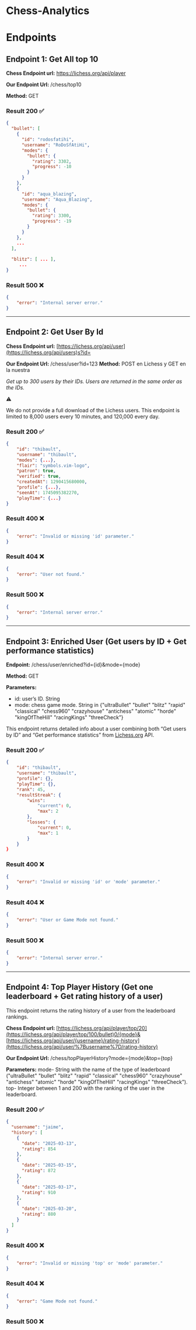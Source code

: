# Chess-Analytics


# Endpoints

## Endpoint 1: Get All top 10

**Chess Endpoint url:** https://lichess.org/api/player

**Our Endpoint Url:** /chess/top10

**Method:** GET

### Result 200 ✅

```json
{
  "bullet": [
    {
      "id": "rodosfatihi",
      "username": "RoDoSfAtiHi",
      "modes": {
        "bullet": {
          "rating": 3302,
          "progress": -10
        }
      }
    },
    {
      "id": "aqua_blazing",
      "username": "Aqua_Blazing",
      "modes": {
        "bullet": {
          "rating": 3300,
          "progress": -19
        }
      }
    }, 
    ... 
  ],
    
  "blitz": [ ... ], 
	 ...
}
```

### Result 500 ❌

```json
{
	"error": "Internal server error."
}
```

---

## Endpoint 2: Get User By Id

**Chess Endpoint url:** [https://lichess.org/api/user](https://lichess.org/api/users)s?id=

**Our Endpoint Url:** /chess/user?id=123
**Method:** POST en Lichess y GET en la nuestra

*Get up to 300 users by their IDs. Users are returned in the same order as the IDs.*

<aside>
⚠️

We do not provide a full download of the Lichess users. This endpoint is limited to 8,000 users every 10 minutes, and 120,000 every day.

</aside>

### Result 200 ✅

```json
{
	"id": "thibault",
	"username": "thibault",
	"modes": {...},
	"flair": "symbols.vim-logo",
	"patron": true,
	"verified": true,
	"createdAt": 1290415680000,
	"profile": {...},
	"seenAt": 1745095382270,
	"playTime": {...}
}
```

### Result 400 ❌

```json
{
	"error": "Invalid or missing 'id' parameter."
}
```

### Result 404 ❌

```json
{
	"error": "User not found."
}
```

### Result 500 ❌

```json
{
	"error": "Internal server error."
}
```

---

## Endpoint 3: Enriched User (Get users by ID + Get performance statistics)

**Endpoint:** /chess/user/enriched?id={id}&mode={mode}

**Method:** GET

**Parameters:** 

- id: user’s ID. String
- mode: chess game mode. String in {"ultraBullet" "bullet" "blitz" "rapid" "classical" "chess960" "crazyhouse" "antichess" "atomic" "horde" "kingOfTheHill" "racingKings" "threeCheck”}

This endpoint returns detailed info about a user combining both “Get users by ID” and “Get performance statistics” from [Lichess.org](http://Lichess.org) API.

### Result 200 ✅

```json
{
	"id": "thibault",
	"username": "thibault",
	"profile": {},
	"playTime": {},
	"rank": 45,
	"resultStreak": {
		"wins": 
			"current": 0,
			"max": 2
		},
		"losses": {
			"current": 0,
			"max": 1
		}
	}
}
```

### Result 400 ❌

```json
{
	"error": "Invalid or missing 'id' or 'mode' parameter."
}
```

### Result 404 ❌

```json
{
	"error": "User or Game Mode not found."
}
```

### Result 500 ❌

```json
{
	"error": "Internal server error."
}
```

---

## Endpoint 4: Top Player History (Get one leaderboard  + Get rating history of a user)

This endpoint returns the rating history of a user from the leaderboard rankings.

**Chess Endpoint url: [](https://lichess.org/player/top/200/bullet)**[https://lichess.org/api/player/top/20](https://lichess.org/api/player/top/100/bullet)0/{mode}& [https://lichess.org/api/user/{username}/rating-history](https://lichess.org/api/user/%7Busername%7D/rating-history)

**Our Endpoint Url:** /chess/topPlayerHistory?mode={mode}&top={top}

**Parameters:** 
mode- String with the name of the type of leaderboard ("ultraBullet" "bullet" "blitz" "rapid" "classical" "chess960" "crazyhouse" "antichess" "atomic" "horde" "kingOfTheHill" "racingKings" "threeCheck”).
top- Integer between 1 and 200 with the ranking of the user in the leaderboard.

### Result 200 ✅

```json
{
  "username": "jaime",
  "history": [
    {
      "date": "2025-03-13",
      "rating": 854
    },
    {
      "date": "2025-03-15",
      "rating": 872
    },
    {
      "date": "2025-03-17",
      "rating": 910
    },
    {
      "date": "2025-03-20",
      "rating": 880
    }
  ]
}

```

### Result 400 ❌

```json
{
	"error": "Invalid or missing 'top' or 'mode' parameter."
}
```

### Result 404 ❌

```json
{
	"error": "Game Mode not found."
}
```

### Result 500 ❌
